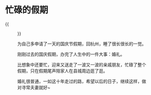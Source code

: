 # 忙碌的假期

{{<figure src="/images/20181006-shuyuan.jpeg">}}

<!--more-->

为自己多申请了一天的国庆节假期，回杭州，睡了很长很长的一觉。

刚刚过去的国庆假期，办完了人生中的一件大事：婚礼。

比想象中还要忙，迎来又送走了一波又一波的亲戚朋友，忙碌了整个假期，只在假期尾声陪家人在县城周边逛了逛。  

婚礼很普通，一如这十年走过的路，希望以后的日子，继续这样，做对寻常夫妻就好~

